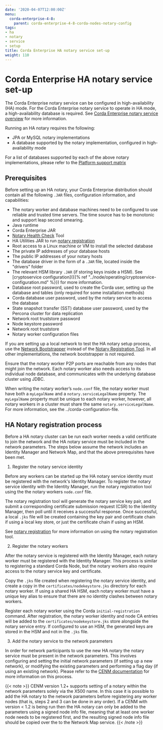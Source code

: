 ```yaml
---
date: '2020-04-07T12:00:00Z'
menu:
  corda-enterprise-4-8:
    parent: corda-enterprise-4-8-corda-nodes-notary-config
tags:
- ha
- notary
- service
- setup
title: Corda Enterprise HA notary service set-up
weight: 110
---
```



# Corda Enterprise HA notary service set-up

The Corda Enterprise notary service can be configured in high-availability (HA) mode. For the Corda Enterprise notary
service to operate in HA mode, a high-availability database is required. See [Corda Enterprise notary service overview](./ha-notary-service-overview.html) for more information.

Running an HA notary requires the following:

* JPA or MySQL notary implementations
* A database supported by the notary implementation, configured in high-availability mode

For a list of databases supported by each of the above notary implementations, please refer to the [Platform support matrix](../platform-support-matrix.md)


## Prerequisites

Before setting up an HA notary, your Corda Enterprise distribution should contain all the following `.JAR` files,
configuration information, and capabilities:

* The notary worker and database machines need to be configured to use reliable and trusted time servers. The time
source has to be monotonic and support leap second smearing.
* Java runtime
* Corda Enterprise JAR
* [Notary Health Check](../notary-healthcheck.md) Tool
* HA Utilities JAR to run [notary registration](../ha-utilities.md#notary-reg-tool)
* Root access to a Linux machine or VM to install the selected database
* The private IP addresses of your database hosts
* The public IP addresses of your notary hosts
* The database driver in the form of a `.JAR` file, located inside the "drivers" folder
* The relevant HSM library `.JAR` (if storing keys inside a HSM). See [cryptoservice configuration]({{% ref "../node/operating/cryptoservice-configuration.md" %}}) for more information.
* Database root password, used to create the Corda user, setting up the database and tables (only required for some installation methods)
* Corda database user password, used by the notary service to access the database
* State snapshot transfer (SST) database user password, used by the Percona cluster for data replication
* Network root truststore password
* Node keystore password
* Network root truststore
* Notary worker configuration files

If you are setting up a local network to test the HA notary setup process, use the [Network Bootstrapper](../network-bootstrapper.md)
instead of the [Notary Registration Tool](../ha-utilities.md#notary-reg-tool). In all other implementations, the network bootstrapper is not required.

Ensure that the notary worker P2P ports are reachable from any nodes that might join the network. Each notary worker also
needs access to its individual node database, and communicates with the underlying database cluster using JDBC.

When writing the notary worker’s `node.conf` file, the notary worker must have both a `myLegalName` and a `notary.serviceLegalName`
property. The `myLegalName` property must be unique to each notary worker, however, all notary workers in a cluster
must share the same `notary.serviceLegalName`. For more information, see the ../corda-configuration-file.


## HA Notary registration process

Before a HA notary cluster can be run each worker needs a valid certificate to join the network and the HA notary
service must be included in the network parameters. The steps below assume the network includes an Identity Manager and
Network Map, and that the above prerequisites have been met.


1. Register the notary service identity

Before any workers can be started up the HA notary service identity must be registered with the network's Identity Manager.
To register the notary service identity with the Identity Manager, run the notary registration tool using the the notary
workers `node.conf` file.

The notary registration tool will generate the notary service key pair, and submit a corresponding certificate submission
request (CSR) to the Identity Manager, then poll until it receives a successful response. Once successful, a local `.jks`
file will be created containing the key pair and certificate chain if using a local key store, or just the certificate
chain if using an HSM.

See [notary registration](../ha-utilities.md#notary-reg-tool) for more information on using the notary registration tool.


2. Register the notary workers

After the notary service is registered with the Identity Manager, each notary worker must be registered with the Identity
Manager. This process is similar to registering a standard Corda Node, but the notary workers also require access to the
notary service key and certificate.

Copy the `.jks` file created when registering the notary service identity, and create a copy in the `certificates/nodekeystore.jks`
directory for each notary worker. If using a shared HA HSM, each notary worker must have a unique key alias to ensure
that there are no identity clashes between notary workers.

Register each notary worker using the Corda `initial-registration` command. After registration, the notary worker
identity and node CA entries will be added to the `certificates/nodekeystore.jks` store alongside the notary service
entry. If configured to use an HSM, the generated keys are stored in the HSM and not in the `.jks` file.


3. Add the notary service to the network parameters

In order for network participants to use the new HA notary the notary service must be present in the network parameters. This involves
configuring and setting the initial network parameters (if setting up a new network), or modifying the existing parameters and performing a
flag day (if using an existing network). Please refer to the [CENM documentation](../../../cenm/1.2.html) for more information on this
process.

{{< note >}}
CENM version 1.2+ supports setting of a notary within the network parameters solely via the X500 name. In this case it is possible to
add the HA notary to the network parameters before registering any worker nodes (that is, steps 2 and 3 can be done in any order). If a
CENM with version < 1.2 is being run then the HA notary can only be added to the parameters using a signed node info file, meaning that
at least one worker node needs to be registered first, and the resulting signed node info file should be copied over the to the Network
Map service.
{{< /note >}}
